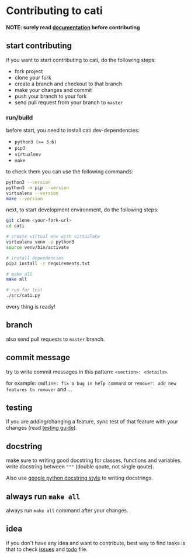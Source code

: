 # Contributing to cati

#### NOTE: surely read [documentation](/doc) before contributing

## start contributing

if you want to start contributing to cati, do the following steps:
- fork project
- clone your fork
- create a branch and checkout to that branch
- make your changes and commit
- push your branch to your fork
- send pull request from your branch to `master`

### run/build
before start, you need to install cati dev-dependencies:
- `python3 (>= 3.6)`
- `pip3`
- `virtualenv`
- `make`

to check them you can use the following commands:

```bash
python3 --version
python3 -m pip --version
virtualenv --version
make --version
```

next, to start development environment, do the following steps:

```bash
git clone <your-fork-url>
cd cati

# create virtual env with virtualenv
virtualenv venv -p python3
source venv/bin/activate

# install dependencies
pip3 install -r requirements.txt

# make all
make all

# run for test
./src/cati.py
```

every thing is ready!

## branch
also send pull requests to `master` branch.

## commit message
try to write commit messages in this pattern: `<section>: <details>`.

for example: `cmdline: fix a bug in help command`
or `remover: add new features to remover`
and ...

## testing
if you are adding/changing a feature, sync test of that feature with your changes (read [testing guide](/doc/developer/testing.md)).

## docstring
make sure to writing good docstring for classes, functions and variables.
write docstring between `"""` (double qoute, not single qoute).

Also use [google python docstring style](https://google.github.io/styleguide/pyguide.html#s3.8.1-comments-in-doc-strings) to writing docstrings.

## always run `make all`
always run `make all` command after your changes.

## idea
if you don't have any idea and want to contribute, best way to find tasks is that to check [issues](https://github.com/parsampsh/cati/issues) and [todo](/TODO.md) file.

